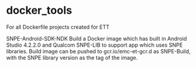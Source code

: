 # docker_tools
For all Dockerfile projects created for ETT

SNPE-Android-SDK-NDK
  Build a Docker image which has built in Android Studio 4.2.2.0 and Qualcom SNPE-LIB to support app which uses SNPE libraries.  Build image can be pushed to gcr.io/emc-et-gcr.d as 
  SNPE-Build, with the SNPE library version as the tag of the image.

